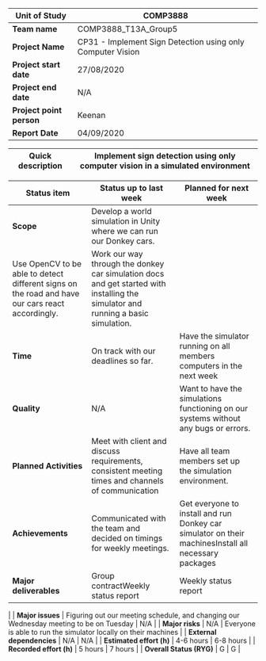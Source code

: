 | **Unit of Study** | COMP3888 |
| --- | --- |
| **Team name** | COMP3888\_T13A\_Group5 |
| **Project Name** | CP31 - Implement Sign Detection using only Computer Vision |
| **Project start date** | 27/08/2020 |
| **Project end date** | N/A |
| **Project point person** | Keenan |
| **Report Date** | 04/09/2020 |

| **Quick description** | Implement sign detection using only computer vision in a simulated environment |
| --- | --- |

| **Status item** | **Status up to last week** | **Planned for next week** |
| --- | --- | --- |
| **Scope**   | Develop a world simulation in Unity where we can run our Donkey cars.
Use OpenCV to be able to detect different signs on the road and have our cars react accordingly. | Work our way through the donkey car simulation docs and get started with installing the simulator and running a basic simulation. |
| **Time**   | On track with our deadlines so far. | Have the simulator running on all members computers in the next week |
| **Quality** | N/A | Want to have the simulations functioning on our systems without any bugs or errors. |
| **Planned Activities** | Meet with client and discuss requirements, consistent meeting times and channels of communication | Have all team members set up the simulation environment. |
| **Achievements** | Communicated with the team and decided on timings for weekly meetings. | Get everyone to install and run Donkey car simulator on their machinesInstall all necessary packages |
| **Major deliverables** | Group contractWeekly status report | Weekly status report
 |
| **Major issues** | Figuring out our meeting schedule, and changing our Wednesday meeting to be on Tuesday | N/A |
| **Major risks** | N/A | Everyone is able to run the simulator locally on their machines |
| **External dependencies**   | N/A | N/A |
| **Estimated effort (h)** | 4-6 hours | 6-8 hours |
| **Recorded effort (h)** | 5 hours | 7 hours |
| **Overall Status (RYG)** | G | G |